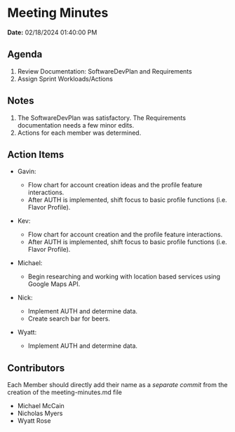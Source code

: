 # Meeting Minutes

**Date:** 02/18/2024 01:40:00 PM

## Agenda

1. Review Documentation: SoftwareDevPlan and Requirements
2. Assign Sprint Workloads/Actions

## Notes

1. The SoftwareDevPlan was satisfactory. The Requirements documentation needs a few minor edits.
2. Actions for each member was determined.

## Action Items

- Gavin:

  - Flow chart for account creation ideas and the profile feature interactions.
  - After AUTH is implemented, shift focus to basic profile functions (i.e. Flavor Profile).

- Kev:

  - Flow chart for account creation and the profile feature interactions.
  - After AUTH is implemented, shift focus to basic profile functions (i.e. Flavor Profile).

- Michael:

  - Begin researching and working with location based services using Google Maps API.

- Nick:

  - Implement AUTH and determine data.
  - Create search bar for beers.

- Wyatt:
  - Implement AUTH and determine data.

## Contributors

Each Member should directly add their name as a _separate commit_ from the creation of the meeting-minutes.md file

- Michael McCain
- Nicholas Myers
- Wyatt Rose
